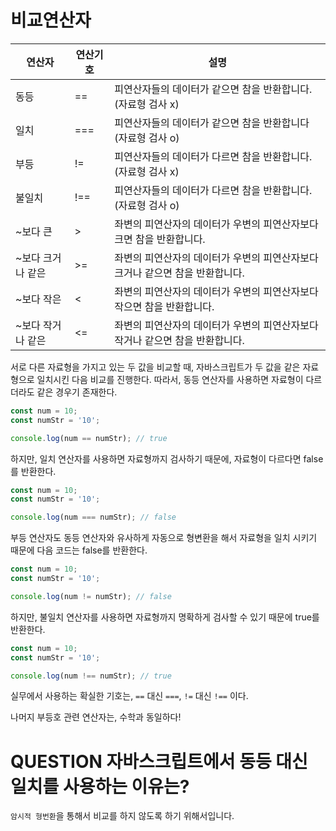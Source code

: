 # 비교연산자

| 연산자            | 연산기호 | 설명                                                                          |
| ----------------- | -------- | ----------------------------------------------------------------------------- |
| 동등              | ==       | 피연산자들의 데이터가 같으면 참을 반환합니다. (자료형 검사 x)                 |
| 일치              | ===      | 피연산자들의 데이터가 같으면 참을 반환합니다 (자료형 검사 o)                  |
| 부등              | !=       | 피연산자들의 데이터가 다르면 참을 반환합니다. (자료형 검사 x)                 |
| 불일치            | !==      | 피연산자들의 데이터가 다르면 참을 반환합니다.(자료형 검사 o)                  |
| ~보다 큰          | >        | 좌변의 피연산자의 데이터가 우변의 피연산자보다 크면 참을 반환합니다.          |
| ~보다 크거나 같은 | >=       | 좌변의 피연산자의 데이터가 우변의 피연산자보다 크거나 같으면 참을 반환합니다. |
| ~보다 작은        | <        | 좌변의 피연산자의 데이터가 우변의 피연산자보다 작으면 참을 반환합니다.        |
| ~보다 작거나 같은 | <=       | 좌변의 피연산자의 데이터가 우변의 피연산자보다 작거나 같으면 참을 반환합니다. |

서로 다른 자료형을 가지고 있는 두 값을 비교할 때, 자바스크립트가 두 값을 같은 자료형으로 일치시킨 다음 비교를 진행한다. 따라서, 동등 연산자를 사용하면 자료형이 다르더라도 같은 경우기 존재한다.

```js
const num = 10;
const numStr = '10';

console.log(num == numStr); // true
```

하지만, 일치 연산자를 사용하면 자료형까지 검사하기 때문에, 자료형이 다르다면 false를 반환한다.

```js
const num = 10;
const numStr = '10';

console.log(num === numStr); // false
```

부등 연산자도 동등 연산자와 유사하게 자동으로 형변환을 해서 자료형을 일치 시키기 때문에 다음 코드는 false를 반환한다.

```js
const num = 10;
const numStr = '10';

console.log(num != numStr); // false
```

하지만, 불일치 연산자를 사용하면 자료형까지 명확하게 검사할 수 있기 때문에 true를 반환한다.

```js
const num = 10;
const numStr = '10';

console.log(num !== numStr); // true
```

실무에서 사용하는 확실한 기호는, `==` 대신 `===`, `!=` 대신 `!==` 이다.

나머지 부등호 관련 연산자는, 수학과 동일하다!

# QUESTION 자바스크립트에서 동등 대신 일치를 사용하는 이유는?

`암시적 형번환`을 통해서 비교를 하지 않도록 하기 위해서입니다.
